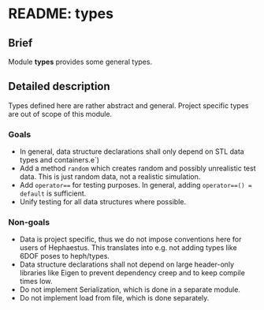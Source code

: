 # README: types

## Brief

Module **types** provides some general types.

## Detailed description

Types defined here are rather abstract and general. Project specific types are out of scope of this module.

### Goals
* In general, data structure declarations shall only depend on STL data types and containers.e`)
* Add a method `random` which creates random and possibly unrealistic test data. This is just random data, not a realistic simulation.
* Add `operator==` for testing purposes. In general, adding `operator==() = default` is sufficient.
* Unify testing for all data structures where possible.

### Non-goals
* Data is project specific, thus we do not impose conventions here for users of Hephaestus. This translates into e.g. not adding types like 6DOF poses to heph/types.
* Data structure declarations shall not depend on large header-only libraries like Eigen to prevent dependency creep and to keep compile times low.
* Do not implement Serialization, which is done in a separate module.
* Do not implement load from file, which is done separately.
